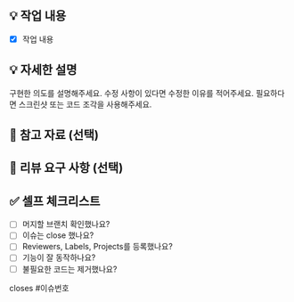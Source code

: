 ## 💡 작업 내용

- [x] 작업 내용

## 💡 자세한 설명

구현한 의도를 설명해주세요. 
수정 사항이 있다면 수정한 이유를 적어주세요.
필요하다면 스크린샷 또는 코드 조각을 사용해주세요.

## 📗 참고 자료 (선택)

## 📢 리뷰 요구 사항 (선택)

## ✅ 셀프 체크리스트

- [ ] 머지할 브랜치 확인했나요?
- [ ] 이슈는 close 했나요?
- [ ] Reviewers, Labels, Projects를 등록했나요?
- [ ] 기능이 잘 동작하나요?
- [ ] 불필요한 코드는 제거했나요?

closes #이슈번호
